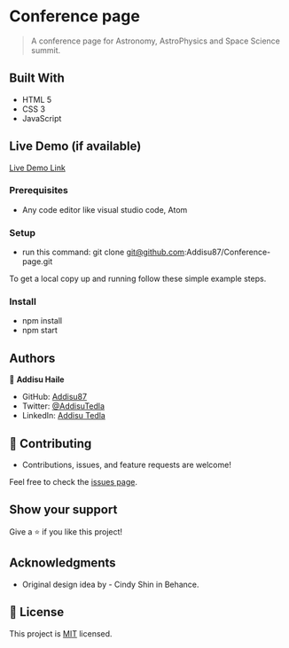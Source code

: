 # Conference page

> A conference page for Astronomy, AstroPhysics and Space Science summit.

## Built With

- HTML 5
- CSS 3
- JavaScript

## Live Demo (if available)

[Live Demo Link](https://github.com/Addisu87/Conference-page)

### Prerequisites

- Any code editor like visual studio code, Atom

### Setup

- run this command: git clone git@github.com:Addisu87/Conference-page.git

To get a local copy up and running follow these simple example steps.

### Install

- npm install
- npm start

## Authors

👤 **Addisu Haile**

- GitHub: [Addisu87](https://github.com/Addisu87)
- Twitter: [@AddisuTedla](https://twitter.com/AddisuTedla)
- LinkedIn: [Addisu Tedla](https://www.linkedin.com/in/addisu-tedla-8b4a10143/)

## 🤝 Contributing

- Contributions, issues, and feature requests are welcome!

Feel free to check the [issues page](https://github.com/Addisu87/Conference-page/issues).

## Show your support

Give a ⭐️ if you like this project!

## Acknowledgments

- Original design idea by - Cindy Shin in Behance.

## 📝 License

This project is [MIT](./MIT.md) licensed.
